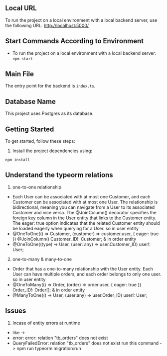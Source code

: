 ## Local URL

To run the project on a local environment with a local backend server, use the following URL: [http://localhost:5000/](http://localhost:5000/)

## Start Commands According to Environment

- To run the project on a local environment with a local backend server: `npm start`

## Main File

The entry point for the backend is `index.ts`.

## Database Name

This project uses Postgres as its database.

## Getting Started

To get started, follow these steps:

1. Install the project dependencies using:

```shell
npm install
```
## Understand the typeorm relations

1. one-to-one relationship
- Each User can be associated with at most one Customer, and each Customer can be associated with at most one User. The relationship is bidirectional, meaning you can navigate from a User to its associated Customer and vice versa. The @JoinColumn() decorator specifies the foreign key column in the User entity that links to the Customer entity. The eager: true option indicates that the related Customer entity should be loaded eagerly when querying for a User.
so in user entity
-  @OneToOne(() => Customer, (customer) => customer.user, { eager: true })
  @JoinColumn()
  Customer_ID!: Customer;
& in order entity
-  @OneToOne((type) => User, (user: any) => user.Customer_ID)
  user!: User;

2. one-to-many & many-to-one
- Order that has a one-to-many relationship with the User entity. Each User can have multiple orders, and each order belongs to only one user.
so in user entity
-  @OneToMany(() => Order, (order) => order.user, { eager: true })
  Order_ID!: Order[];
& in order entity
-  @ManyToOne(() => User, (user:any) => user.Order_ID)
  user!: User;


## Issues
1. Incase of entity errors at runtime
- like ->
- error: error: relation "tb_orders" does not exist
- QueryFailedError: relation "tb_orders" does not exist
    run this command -> npm run typeorm migration:run